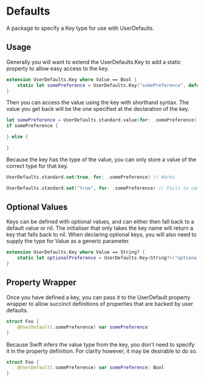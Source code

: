 # Defaults

A package to specify a Key type for use with UserDefaults. 

## Usage

Generally you will want to extend the UserDefaults.Key to add a static property to allow easy access to the  key.

```swift
extension UserDefaults.Key where Value == Bool {
    static let somePreference = UserDefaults.Key("somePreference", default: false)
}
```

Then you can access the value using the key with shorthand syntax. The value you get back will be the one specified at the declaration of the key. 

```swift
let somePreference = UserDefaults.standard.value(for: .somePreference)
if somePreference {

} else {

}
```

Because the key has the type of the value, you can only store a value of the correct type for that key.

```swift
UserDefaults.standard.set(true, for: .somePreference) // Works

UserDefaults.standard.set("true", for: .somePreference) // Fails to compile
```

## Optional Values

Keys can be defined with optional values, and can either then fall back to a default value or nil. The initialiser that only takes the key name will return a key that falls back to nil. When declaring optional keys, you will also need to supply the type for Value as a generic parameter. 

```swift
extension UserDefaults.Key where Value == String? {
    static let optionalPreference = UserDefaults.Key<String?>("optionalPreference")
}
```

## Property Wrapper

Once you have defined a key, you can pass it to the UserDefault property wrapper to allow succinct definitions of properties that are backed by user defaults.

```swift
struct Foo {
    @UserDefault(.somePreference) var somePreference
}
```

Because Swift infers the value type from the key, you don't need to specify it in the property definition. For clarity however, it may be desirable to do so.

```swift
struct Foo {
    @UserDefault(.somePreference) var somePreference: Bool
}
```
